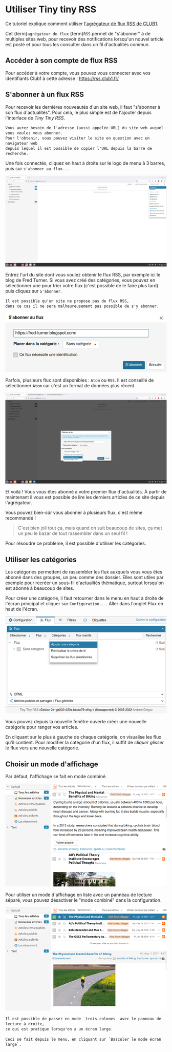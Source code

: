 # Utiliser Tiny tiny RSS

Ce tutoriel explique comment utiliser [l'agrégateur de flux RSS de CLUB1](/services/rss.md).

Cet {term}`agrégateur de flux` {term}`RSS` permet de "s'abonner" à de multiples sites web,
pour recevoir des notifications lorsqu'un nouvel article est posté
et pour tous les consulter dans un fil d'actualités commun.

## Accéder à son compte de flux RSS

Pour accéder à votre compte, vous pouvez vous connecter avec vos identifiants Club1 à cette adresse : <https://rss.club1.fr/>

## S'abonner à un flux RSS

Pour recevoir les dernières nouveautés d'un site web, il faut "s'abonner à son flux d'actualités".
Pour cela, le plus simple est de l'ajouter depuis l'interface de _Tiny Tiny RSS_.

```{note}
Vous aurez besoin de l'adresse (aussi appelée URL) du site web auquel vous voulez vous abonner.
Pour l'obtenir, vous pouvez visiter le site en question avec un navigateur web
depuis lequel il est possible de copier l'URL depuis la barre de recherche.
```

Une fois connectés, cliquez en haut à droite sur le logo de menu à 3 barres, puis sur `s'abonner au flux...`

![visualisation du menu](/_static/tutos/flux-rss/capture_1.png)

Entrez l'url du site dont vous voulez obtenir le flux RSS, par exemple ici le blog de Fred Turner.
Si vous avez créé des catégories, vous pouvez en sélectionner une pour trier votre flux (c'est possible de le faire plus tard)
puis cliquez sur `S'abonner`.

```{warning}
Il est possible qu'un site ne propose pas de flux RSS,
dans ce cas il ne sera malheureusement pas possible de s'y abonner.
```

![lien vers site](/_static/tutos/flux-rss/capture_2.png)

Parfois, plusieurs flux sont disponibles : `Atom` ou `RSS`. Il est conseillé de sélectionner `Atom` car c'est un format de données plus récent.

![Atom vs RSS](/_static/tutos/flux-rss/capture_3.png)

Et voilà ! Vous vous êtes abonné à votre premier flux d'actualités.
À partir de maintenant il vous est possible de lire les derniers articles de ce site depuis l'agrégateur.

Vous pouvez bien-sûr vous abonner à plusieurs flux, c'est même recommandé !

> C'est bien joli tout ça, mais quand on suit beaucoup de sites,
> ça met un peu le bazar de tout rassembler dans un seul fil !

Pour résoudre ce problème, il est possible d'utiliser les catégories.

## Utiliser les catégories

Les catégories permettent de rassembler les flux auxquels vous vous êtes abonné dans des groupes, un peu comme des dossier.
Elles sont utiles par exemple pour recréer un sous-fil d'actualités thématique,
surtout lorsqu'on est abonné à beaucoup de sites.

Pour créer une catégorie, il faut retourner dans le menu en haut à droite de l'écran principal et cliquer sur `Configuration...`.
Aller dans l'onglet Flux en haut de l'écran.

![Config catégories 1](/_static/tutos/flux-rss/capture_4.png)

Vous pouvez depuis la nouvelle fenêtre ouverte créer une nouvelle catégorie pour ranger vos articles.

En cliquant sur le plus à gauche de chaque catégorie, on visualise les flux qu'il contient. 
Pour modifier la catégorie d'un flux, il suffit de *cliquer glisser* le flux vers une nouvelle catégorie.

## Choisir un mode d'affichage

Par défaut, l'affichage se fait en mode combiné.

![Mode d'affichage combiné](/_static/tutos/flux-rss/capture_5.png)

Pour utiliser un mode d'affichage en liste avec un panneau de lecture séparé, 
vous pouvez désactiver le "mode combiné" dans la configuration.

![Mode d'affichage en liste](/_static/tutos/flux-rss/capture_6.png)

```{hint}
Il est possible de passer en mode _trois colones_ avec le panneau de lecture à droite,
ce qui est pratique lorsqu'on a un écran large.

Ceci se fait depuis le menu, en cliquant sur `Basculer le mode écran large`.
```
